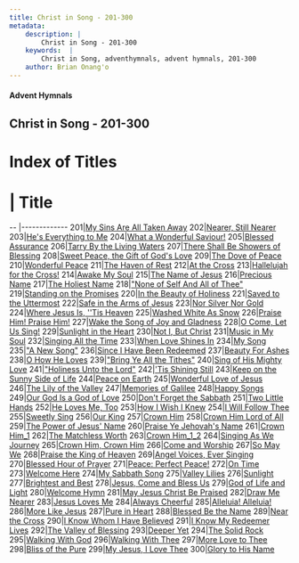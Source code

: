 ```yaml
---
title: Christ in Song - 201-300
metadata:
    description: |
        Christ in Song - 201-300
    keywords:  |
        Christ in Song, adventhymnals, advent hymnals, 201-300
    author: Brian Onang'o
---
```


#### Advent Hymnals
## Christ in Song - 201-300

# Index of Titles
# | Title                        
-- |-------------
201|[My Sins Are All Taken Away](/christ-in-song/CIS/201-300/201-210/My-Sins-Are-All-Taken-Away)
202|[Nearer, Still Nearer](/christ-in-song/CIS/201-300/201-210/Nearer,-Still-Nearer)
203|[He's Everything to Me](/christ-in-song/CIS/201-300/201-210/He's-Everything-to-Me)
204|[What a Wonderful Saviour!](/christ-in-song/CIS/201-300/201-210/What-a-Wonderful-Saviour!)
205|[Blessed Assurance](/christ-in-song/CIS/201-300/201-210/Blessed-Assurance)
206|[Tarry By the Living Waters](/christ-in-song/CIS/201-300/201-210/Tarry-By-the-Living-Waters)
207|[There Shall Be Showers of Blessing](/christ-in-song/CIS/201-300/201-210/There-Shall-Be-Showers-of-Blessing)
208|[Sweet Peace, the Gift of God's Love](/christ-in-song/CIS/201-300/201-210/Sweet-Peace,-the-Gift-of-God's-Love)
209|[The Dove of Peace](/christ-in-song/CIS/201-300/201-210/The-Dove-of-Peace)
210|[Wonderful Peace](/christ-in-song/CIS/201-300/201-210/Wonderful-Peace)
211|[The Haven of Rest](/christ-in-song/CIS/201-300/211-220/The-Haven-of-Rest)
212|[At the Cross](/christ-in-song/CIS/201-300/211-220/At-the-Cross)
213|[Hallelujah for the Cross!](/christ-in-song/CIS/201-300/211-220/Hallelujah-for-the-Cross!)
214|[Awake My Soul](/christ-in-song/CIS/201-300/211-220/Awake-My-Soul)
215|[The Name of Jesus](/christ-in-song/CIS/201-300/211-220/The-Name-of-Jesus)
216|[Precious Name](/christ-in-song/CIS/201-300/211-220/Precious-Name)
217|[The Holiest Name](/christ-in-song/CIS/201-300/211-220/The-Holiest-Name)
218|["None of Self And All of Thee"](/christ-in-song/CIS/201-300/211-220/"None-of-Self-And-All-of-Thee")
219|[Standing on the Promises](/christ-in-song/CIS/201-300/211-220/Standing-on-the-Promises)
220|[In the Beauty of Holiness](/christ-in-song/CIS/201-300/211-220/In-the-Beauty-of-Holiness)
221|[Saved to the Uttermost](/christ-in-song/CIS/201-300/221-230/Saved-to-the-Uttermost)
222|[Safe in the Arms of Jesus](/christ-in-song/CIS/201-300/221-230/Safe-in-the-Arms-of-Jesus)
223|[Nor Silver Nor Gold](/christ-in-song/CIS/201-300/221-230/Nor-Silver-Nor-Gold)
224|[Where Jesus Is, ''Tis Heaven](/christ-in-song/CIS/201-300/221-230/Where-Jesus-Is,-''Tis-Heaven)
225|[Washed White As Snow](/christ-in-song/CIS/201-300/221-230/Washed-White-As-Snow)
226|[Praise Him!  Praise Him!](/christ-in-song/CIS/201-300/221-230/Praise-Him!-Praise-Him!)
227|[Wake the Song of Joy and Gladness](/christ-in-song/CIS/201-300/221-230/Wake-the-Song-of-Joy-and-Gladness)
228|[O Come, Let Us Sing!](/christ-in-song/CIS/201-300/221-230/O-Come,-Let-Us-Sing!)
229|[Sunlight in the Heart](/christ-in-song/CIS/201-300/221-230/Sunlight-in-the-Heart)
230|[Not I, But Christ](/christ-in-song/CIS/201-300/221-230/Not-I,-But-Christ)
231|[Music in My Soul](/christ-in-song/CIS/201-300/231-240/Music-in-My-Soul)
232|[Singing All the Time](/christ-in-song/CIS/201-300/231-240/Singing-All-the-Time)
233|[When Love Shines In](/christ-in-song/CIS/201-300/231-240/When-Love-Shines-In)
234|[My Song](/christ-in-song/CIS/201-300/231-240/My-Song)
235|["A New Song"](/christ-in-song/CIS/201-300/231-240/"A-New-Song")
236|[Since I Have Been Redeemed](/christ-in-song/CIS/201-300/231-240/Since-I-Have-Been-Redeemed)
237|[Beauty For Ashes](/christ-in-song/CIS/201-300/231-240/Beauty-For-Ashes)
238|[O How He Loves](/christ-in-song/CIS/201-300/231-240/O-How-He-Loves)
239|["Bring Ye All the Tithes"](/christ-in-song/CIS/201-300/231-240/"Bring-Ye-All-the-Tithes")
240|[Sing of His Mighty Love](/christ-in-song/CIS/201-300/231-240/Sing-of-His-Mighty-Love)
241|["Holiness Unto the Lord"](/christ-in-song/CIS/201-300/241-250/"Holiness-Unto-the-Lord")
242|['Tis Shining Still](/christ-in-song/CIS/201-300/241-250/'Tis-Shining-Still)
243|[Keep on the Sunny Side of Life](/christ-in-song/CIS/201-300/241-250/Keep-on-the-Sunny-Side-of-Life)
244|[Peace on Earth](/christ-in-song/CIS/201-300/241-250/Peace-on-Earth)
245|[Wonderful Love of Jesus](/christ-in-song/CIS/201-300/241-250/Wonderful-Love-of-Jesus)
246|[The Lily of the Valley](/christ-in-song/CIS/201-300/241-250/The-Lily-of-the-Valley)
247|[Memories of Galilee](/christ-in-song/CIS/201-300/241-250/Memories-of-Galilee)
248|[Happy Songs](/christ-in-song/CIS/201-300/241-250/Happy-Songs)
249|[Our God Is a God of Love](/christ-in-song/CIS/201-300/241-250/Our-God-Is-a-God-of-Love)
250|[Don't Forget the Sabbath](/christ-in-song/CIS/201-300/241-250/Don't-Forget-the-Sabbath)
251|[Two Little Hands](/christ-in-song/CIS/201-300/251-260/Two-Little-Hands)
252|[He Loves Me, Too](/christ-in-song/CIS/201-300/251-260/He-Loves-Me,-Too)
253|[How I Wish I Knew](/christ-in-song/CIS/201-300/251-260/How-I-Wish-I-Knew)
254|[I Will Follow Thee](/christ-in-song/CIS/201-300/251-260/I-Will-Follow-Thee)
255|[Sweetly Sing](/christ-in-song/CIS/201-300/251-260/Sweetly-Sing)
256|[Our King](/christ-in-song/CIS/201-300/251-260/Our-King)
257|[Crown Him](/christ-in-song/CIS/201-300/251-260/Crown-Him)
258|[Crown Him Lord of All](/christ-in-song/CIS/201-300/251-260/Crown-Him-Lord-of-All)
259|[The Power of Jesus' Name](/christ-in-song/CIS/201-300/251-260/The-Power-of-Jesus'-Name)
260|[Praise Ye Jehovah's Name](/christ-in-song/CIS/201-300/251-260/Praise-Ye-Jehovah's-Name)
261|[Crown Him_1](/christ-in-song/CIS/201-300/261-270/Crown-Him_1)
262|[The Matchless Worth](/christ-in-song/CIS/201-300/261-270/The-Matchless-Worth)
263|[Crown Him_1_2](/christ-in-song/CIS/201-300/261-270/Crown-Him_1_2)
264|[Singing As We Journey](/christ-in-song/CIS/201-300/261-270/Singing-As-We-Journey)
265|[Crown Him, Crown Him](/christ-in-song/CIS/201-300/261-270/Crown-Him,-Crown-Him)
266|[Come and Worship](/christ-in-song/CIS/201-300/261-270/Come-and-Worship)
267|[So May We](/christ-in-song/CIS/201-300/261-270/So-May-We)
268|[Praise the King of Heaven](/christ-in-song/CIS/201-300/261-270/Praise-the-King-of-Heaven)
269|[Angel Voices, Ever Singing](/christ-in-song/CIS/201-300/261-270/Angel-Voices,-Ever-Singing)
270|[Blessed Hour of Prayer](/christ-in-song/CIS/201-300/261-270/Blessed-Hour-of-Prayer)
271|[Peace:  Perfect Peace!](/christ-in-song/CIS/201-300/271-280/Peace:-Perfect-Peace!)
272|[On Time](/christ-in-song/CIS/201-300/271-280/On-Time)
273|[Welcome Here](/christ-in-song/CIS/201-300/271-280/Welcome-Here)
274|[My Sabbath Song](/christ-in-song/CIS/201-300/271-280/My-Sabbath-Song)
275|[Valley Lilies](/christ-in-song/CIS/201-300/271-280/Valley-Lilies)
276|[Sunlight](/christ-in-song/CIS/201-300/271-280/Sunlight)
277|[Brightest and Best](/christ-in-song/CIS/201-300/271-280/Brightest-and-Best)
278|[Jesus, Come and Bless Us](/christ-in-song/CIS/201-300/271-280/Jesus,-Come-and-Bless-Us)
279|[God of Life and Light](/christ-in-song/CIS/201-300/271-280/God-of-Life-and-Light)
280|[Welcome Hymn](/christ-in-song/CIS/201-300/271-280/Welcome-Hymn)
281|[May Jesus Christ Be Praised](/christ-in-song/CIS/201-300/281-290/May-Jesus-Christ-Be-Praised)
282|[Draw Me Nearer](/christ-in-song/CIS/201-300/281-290/Draw-Me-Nearer)
283|[Jesus Loves Me](/christ-in-song/CIS/201-300/281-290/Jesus-Loves-Me)
284|[Always Cheerful](/christ-in-song/CIS/201-300/281-290/Always-Cheerful)
285|[Alleluia!  Alleluia!](/christ-in-song/CIS/201-300/281-290/Alleluia!-Alleluia!)
286|[More Like Jesus](/christ-in-song/CIS/201-300/281-290/More-Like-Jesus)
287|[Pure in Heart](/christ-in-song/CIS/201-300/281-290/Pure-in-Heart)
288|[Blessed Be the Name](/christ-in-song/CIS/201-300/281-290/Blessed-Be-the-Name)
289|[Near the Cross](/christ-in-song/CIS/201-300/281-290/Near-the-Cross)
290|[I Know Whom I Have Believed](/christ-in-song/CIS/201-300/281-290/I-Know-Whom-I-Have-Believed)
291|[I Know My Redeemer Lives](/christ-in-song/CIS/201-300/291-300/I-Know-My-Redeemer-Lives)
292|[The Valley of Blessing](/christ-in-song/CIS/201-300/291-300/The-Valley-of-Blessing)
293|[Deeper Yet](/christ-in-song/CIS/201-300/291-300/Deeper-Yet)
294|[The Solid Rock](/christ-in-song/CIS/201-300/291-300/The-Solid-Rock)
295|[Walking With God](/christ-in-song/CIS/201-300/291-300/Walking-With-God)
296|[Walking With Thee](/christ-in-song/CIS/201-300/291-300/Walking-With-Thee)
297|[More Love to Thee](/christ-in-song/CIS/201-300/291-300/More-Love-to-Thee)
298|[Bliss of the Pure](/christ-in-song/CIS/201-300/291-300/Bliss-of-the-Pure)
299|[My Jesus, I Love Thee](/christ-in-song/CIS/201-300/291-300/My-Jesus,-I-Love-Thee)
300|[Glory to His Name](/christ-in-song/CIS/201-300/291-300/Glory-to-His-Name)